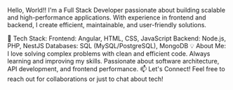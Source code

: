 Hello, World!!
I'm a Full Stack Developer passionate about building scalable and high-performance applications. With experience in frontend and backend, I create efficient, maintainable, and user-friendly solutions.

🚀 Tech Stack:
Frontend: Angular, HTML, CSS, JavaScript
Backend: Node.js, PHP, NestJS
Databases: SQL (MySQL/PostgreSQL), MongoDB
💡 About Me:
I love solving complex problems with clean and efficient code.
Always learning and improving my skills.
Passionate about software architecture, API development, and frontend performance.
📫 Let's Connect!
Feel free to reach out for collaborations or just to chat about tech! 
